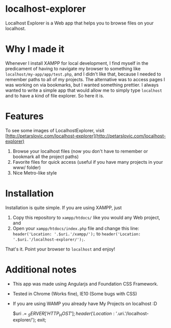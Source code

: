 localhost-explorer
==================

Localhost Explorer is a Web app that helps you to browse files on your localhost.

Why I made it
==================
Whenever I install XAMPP for local development, I find myself in the predicament of having to navigate my browser to something like `localhost/my-app/app/test.php`, and I didn't like that, because I needed to remember paths to all of my projects. The alternative was to access pages I was working on via bookmarks, but I wanted something prettier. I always wanted to write a simple app that would allow me to simply type `localhost` and to have a kind of file explorer. So here it is. 

Features
=================

To see some images of LocalhostExplorer, visit [http://petarslovic.com/localhost-explorer](http://petarslovic.com/localhost-explorer)

1. Browse your localhost files (now you don't have to remember or bookmark all the project paths)
2. Favorite files for quick access (useful if you have many projects in your www/ folder)
3. Nice Metro-like style

Installation
=================
Installation is quite simple. If you are using XAMPP, just 

1. Copy this repository to `xampp/htdocs/` like you would any Web project, and 
2. Open your `xampp/htdocs/index.php` file and change this line: `header('Location: '.$uri.'/xampp/');` to `header('Location: '.$uri.'/localhost-explorer/');`.

That's it. Point your browser to `localhost` and enjoy!

Additional notes
=================
- This app was made using Angularjs and Foundation CSS Framework.
- Tested in Chrome (Works fine), IE10 (Some bugs with CSS)
- If you are using WAMP you already have My Projects on localhost :D



	$uri .= $_SERVER['HTTP_HOST'];
	header('Location: '.$uri.'/localhost-explorer/');
	exit;
